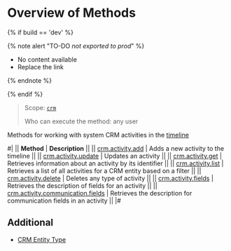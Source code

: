 # Overview of Methods

{% if build == 'dev' %}

{% note alert "TO-DO _not exported to prod_" %}

- No content available
- Replace the link

{% endnote %}

{% endif %}

> Scope: [`crm`](../../../../scopes/permissions.md)
>
> Who can execute the method: any user

Methods for working with system CRM activities in the [timeline](../../index.md)

#|
|| **Method** | **Description** ||
|| [crm.activity.add](./crm-activity-add.md) | Adds a new activity to the timeline ||
|| [crm.activity.update](./crm-activity-update.md) | Updates an activity ||
|| [crm.activity.get](./crm-activity-get.md) | Retrieves information about an activity by its identifier ||
|| [crm.activity.list](./crm-activity-list.md) | Retrieves a list of all activities for a CRM entity based on a filter ||
|| [crm.activity.delete](./crm-activity-delete.md) | Deletes any type of activity ||
|| [crm.activity.fields](./crm-activity-fields.md) | Retrieves the description of fields for an activity ||
|| [crm.activity.communication.fields](./crm-activity-communication-fields.md) | Retrieves the description for communication fields in an activity ||
|#

## Additional

- [CRM Entity Type](../../../data-types.md#object_type) 